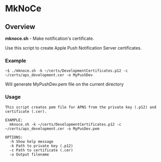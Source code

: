 # MkNoCe

## Overview

**mknoce.sh** - Make notification's certificate. 

Use this script to create Apple Push Notification Server certificates.

### Example

	~$ ./mknoce.sh -k ~/certs/DevelopmentCertificates.p12 -c ~/certs/aps_development.cer -o MyPushDev

Will generate MyPushDev.pem file on the current directory

### Usage

	This script creates pem file for APNS from the private key (.p12) and certificate (.cer).

	EXAMPLE:
	  mknoce.sh -k ~/certs/DevelopmentCertificates.p12 -c ~/certs/aps_development.cer -o MyPusDev.pem

	OPTIONS:
	  -h Show help message
	  -k Path to private key (.p12)
	  -c Path to certificate (.cer)
	  -o Output filename
